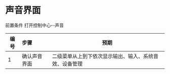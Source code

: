 # 声音界面

前置条件
打开控制中心--声音

| 编号 | 步骤                                 | 预期                                        |
| ---- | :---------------------------------- | ------------------------------------------ |
| 1    | 确认声音界面                         |二级菜单从上到下依次显示输出、输入、系统音效、设备管理|
